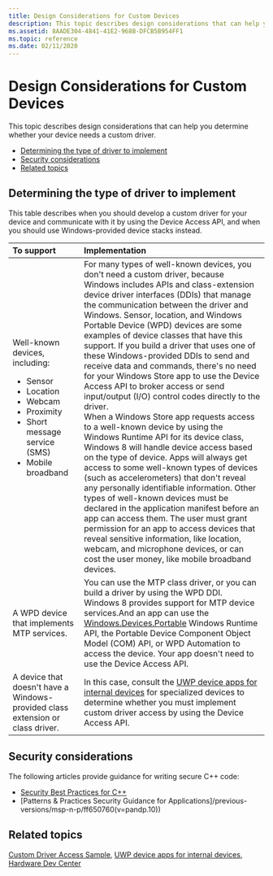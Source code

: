 ```yaml
---
title: Design Considerations for Custom Devices
description: This topic describes design considerations that can help you determine whether your device needs a custom driver.
ms.assetid: 8AADE304-4841-41E2-968B-DFCB5B954FF1
ms.topic: reference
ms.date: 02/11/2020
---
```


# Design Considerations for Custom Devices

This topic describes design considerations that can help you determine whether your device needs a custom driver.

- [Determining the type of driver to implement](#determining-the-type-of-driver-to-implement)
- [Security considerations](#security-considerations)
- [Related topics](#related-topics)

## Determining the type of driver to implement

This table describes when you should develop a custom driver for your device and communicate with it by using the Device Access API, and when you should use Windows-provided device stacks instead.

| To support | Implementation |
|:---|:---|
| Well-known devices, including: <ul><li>Sensor</li><li>Location</li><li>Webcam</li><li>Proximity</li><li>Short message service (SMS)</li><li>Mobile broadband</li></ul><br/> | For many types of well-known devices, you don't need a custom driver, because Windows includes APIs and class-extension device driver interfaces (DDIs) that manage the communication between the driver and Windows. Sensor, location, and Windows Portable Device (WPD) devices are some examples of device classes that have this support. If you build a driver that uses one of these Windows-provided DDIs to send and receive data and commands, there's no need for your Windows Store app to use the Device Access API to broker access or send input/output (I/O) control codes directly to the driver. <br/> When a Windows Store app requests access to a well-known device by using the Windows Runtime API for its device class, Windows 8 will handle device access based on the type of device. Apps will always get access to some well-known types of devices (such as accelerometers) that don't reveal any personally identifiable information. Other types of well-known devices must be declared in the application manifest before an app can access them. The user must grant permission for an app to access devices that reveal sensitive information, like location, webcam, and microphone devices, or can cost the user money, like mobile broadband devices. <br/> |
| A WPD device that implements MTP services.<br/> | You can use the MTP class driver, or you can build a driver by using the WPD DDI.<br/> Windows 8 provides support for MTP device services.And an app can use the [Windows.Devices.Portable](/uwp/api/Windows.Devices.Portable) Windows Runtime API, the Portable Device Component Object Model (COM) API, or WPD Automation to access the device. Your app doesn't need to use the Device Access API.<br/> |
| A device that doesn't have a Windows-provided class extension or class driver.<br/>  | In this case, consult the [UWP device apps for internal devices](/windows-hardware/drivers/devapps/uwp-device-apps-for-specialized-devices) for specialized devices to determine whether you must implement custom driver access by using the Device Access API.<br/> |

## Security considerations

The following articles provide guidance for writing secure C++ code:

- [Security Best Practices for C++](/cpp/security/security-best-practices-for-cpp)
- [Patterns & Practices Security Guidance for Applications]/previous-versions/msp-n-p/ff650760(v=pandp.10))

## Related topics

[Custom Driver Access Sample](https://github.com/microsoftarchive/msdn-code-gallery-microsoft/tree/411c271e537727d737a53fa2cbe99eaecac00cc0/Official%20Windows%20Platform%20Sample/Custom%20driver%20access%20sample), [UWP device apps for internal devices](/windows-hardware/drivers/devapps/uwp-device-apps-for-specialized-devices), [Hardware Dev Center](/windows-hardware/drivers/)
